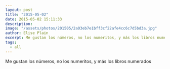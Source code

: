 ```yaml
---
layout: post
title: "2015-05-02"
date: 2015-05-02 15:11:33
description: 
image: "/assets/photos/201505/2a03eb7e1bff3cf22afe4cc6c7d5bd3a.jpg"
author: Elise Plain
excerpt: Me gustan los números, no los numeritos, y más los libros numerados
tags: 
  - all
---
```


Me gustan los números, no los numeritos, y más los libros numerados
<p></p>
